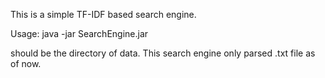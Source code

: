 This is a simple TF-IDF based search engine.

Usage: java -jar SearchEngine.jar <data dir>

<data dir> should be the directory of data. This search engine only parsed .txt file as of now.

